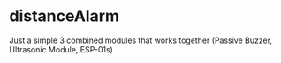 # distanceAlarm
Just a simple 3 combined modules that works together (Passive Buzzer, Ultrasonic Module, ESP-01s)
